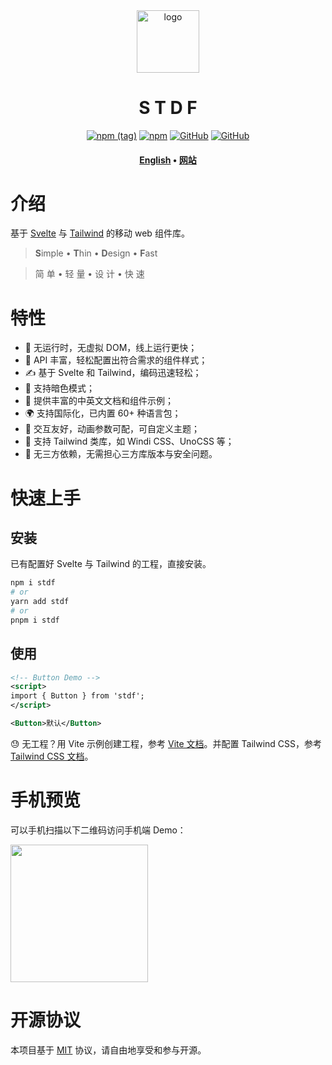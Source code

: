 <div align="center">

  <img src="https://stdf.design/assets/images/stdf_512px.png" alt="logo" width="100" height="auto" />
  <h1>S T D F</h1>

[![npm (tag)](https://img.shields.io/npm/v/stdf)](https://www.npmjs.com/package/stdf) [![npm](https://img.shields.io/npm/dt/stdf)](https://www.npmjs.com/package/stdf) <a href="https://github.com/dufu1991/stdf"><img alt="GitHub" src="https://badgen.net/github/stars/dufu1991/stdf"/></a> <a href="https://github.com/dufu1991/stdf/blob/main/LICENSE"><img alt="GitHub" src="https://img.shields.io/github/license/dufu1991/stdf"/></a>

</p>

  <h4>
    <a href="https://github.com/dufu1991/stdf/blob/main/README_en.md" target="_blank">English</a>
  <span> • </span>
    <a href="https://stdf.design?lang=zh_CN" target="_blank">网站</a>
  <span>
  </h4>
</div>

# 介绍

基于 [Svelte](https://svelte.dev) 与 [Tailwind](https://www.tailwindcss.com) 的移动 web 组件库。

> **S**imple • **T**hin • **D**esign • **F**ast

> 简 单 • 轻 量 • 设 计 • 快 速

# 特性

-   🚀 无运行时，无虚拟 DOM，线上运行更快；
-   🧰 API 丰富，轻松配置出符合需求的组件样式；
-   ✍ 基于 Svelte 和 Tailwind，编码迅速轻松；
-   🍭 支持暗色模式；
-   📖 提供丰富的中英文文档和组件示例；
-   🌍 支持国际化，已内置 60+ 种语言包；
-   🫰 交互友好，动画参数可配，可自定义主题；
-   🤝 支持 Tailwind 类库，如 Windi CSS、UnoCSS 等；
-   🫡 无三方依赖，无需担心三方库版本与安全问题。

# 快速上手

## 安装

已有配置好 Svelte 与 Tailwind 的工程，直接安装。

```bash
npm i stdf
# or
yarn add stdf
# or
pnpm i stdf
```

## 使用

```xml
<!-- Button Demo -->
<script>
import { Button } from 'stdf';
</script>

<Button>默认</Button>
```

😓 无工程？用 Vite 示例创建工程，参考 [Vite 文档](https://cn.vitejs.dev/guide/#scaffolding-your-first-vite-project)。并配置 Tailwind CSS，参考 [Tailwind CSS 文档](https://tailwindcss.com/docs/guides/vite)。

# 手机预览

可以手机扫描以下二维码访问手机端 Demo：

<img src="https://stdf.design/assets/qr/demo_qr.jpg" width="220" height="220" >

# 开源协议

本项目基于 [MIT](https://github.com/dufu1991/stdf/blob/main/LICENSE) 协议，请自由地享受和参与开源。
